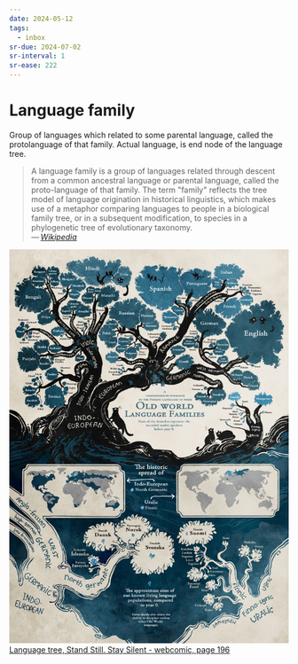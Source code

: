 ```yaml
---
date: 2024-05-12
tags:
  - inbox
sr-due: 2024-07-02
sr-interval: 1
sr-ease: 222
---
```


# Language family

Group of languages which related to some parental language, called the
protolanguage of that family. Actual language, is end node of the language tree.

> A language family is a group of languages related through descent from a
> common ancestral language or parental language, called the proto-language of
> that family. The term "family" reflects the tree model of language origination
> in historical linguistics, which makes use of a metaphor comparing languages
> to people in a biological family tree, or in a subsequent modification, to
> species in a phylogenetic tree of evolutionary taxonomy.\
> — <cite>[Wikipedia](https://en.wikipedia.org/wiki/Language_family)</cite>

![](img/old_world_language_families.jpg)
[Language tree, Stand Still. Stay Silent - webcomic, page 196](http://www.sssscomic.com/comic.php?page=196)

